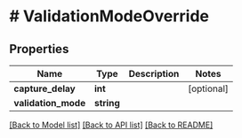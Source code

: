 # # ValidationModeOverride

## Properties

Name | Type | Description | Notes
------------ | ------------- | ------------- | -------------
**capture_delay** | **int** |  | [optional] 
**validation_mode** | **string** |  | 

[[Back to Model list]](../../README.md#documentation-for-models) [[Back to API list]](../../README.md#documentation-for-api-endpoints) [[Back to README]](../../README.md)


